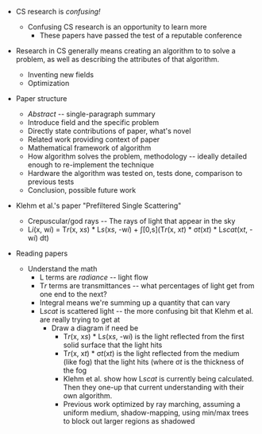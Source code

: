 * CS research is *confusing!*
  * Confusing CS research is an opportunity to learn more
    * These papers have passed the test of a reputable conference

* Research in CS generally means creating an algorithm to to solve a problem, as well as describing the attributes of that algorithm.
  * Inventing new fields
  * Optimization

* Paper structure
  * _Abstract_ -- single-paragraph summary
  * Introduce field and the specific problem
  * Directly state contributions of paper, what's novel
  * Related work providing context of paper
  * Mathematical framework of algorithm
  * How algorithm solves the problem, methodology -- ideally detailed enough to re-implement the technique
  * Hardware the algorithm was tested on, tests done, comparison to previous tests
  * Conclusion, possible future work
    
* Klehm et al.'s paper "Prefiltered Single Scattering"
  * Crepuscular/god rays -- The rays of light that appear in the sky
  * L*i*(x, w*i*) = T*r*(x, x*s*) * L*s*(x*s*, -w*i*) + ∫[0,s](T*r*(x, x*t*) * σ*t*(x*t*) * L*scat*(x*t*, -w*i*) dt)
  
* Reading papers
  * Understand the math
      * L terms are *radiance* -- light flow
      * T*r* terms are transmittances -- what percentages of light get from one end to the next?
      * Integral means we're summing up a quantity that can vary
      * L*scat* is scattered light -- the more confusing bit that Klehm et al. are really trying to get at
        * Draw a diagram if need be
          * T*r*(x, x*s*) * L*s*(x*s*, -w*i*) is the light reflected from the first solid surface that the light hits
          * T*r*(x, x*t*) * σ*t*(x*t*) is the light reflected from the medium (like fog) that the light hits (where σ*t* is the thickness of the fog
          * Klehm et al. show how L*scat* is currently being calculated. Then they one-up that current understanding with their own algorithm.
           * Previous work optimized by ray marching, assuming a uniform medium, shadow-mapping, using min/max trees to block out larger regions as shadowed
